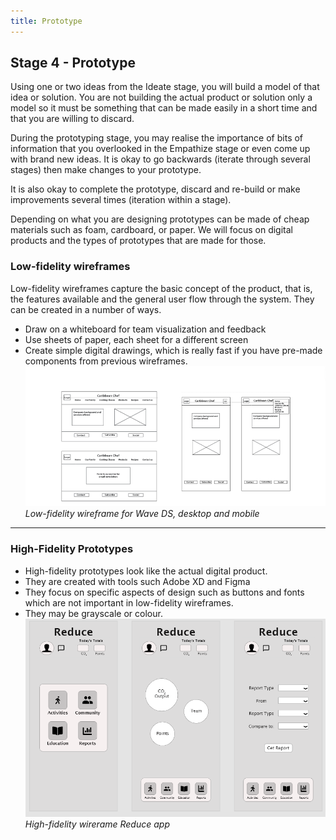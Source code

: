 ```yaml
---
title: Prototype
---
```


## Stage 4 - Prototype

Using one or two ideas from the Ideate stage, you will build a model of that idea or solution. You are not building the actual product or solution only a model so it must be something that can be made easily in a short time and that you are willing to discard.

During the prototyping stage, you may realise the importance of bits of information that you overlooked in the Empathize stage or even come up with brand new ideas. It is okay to go backwards (iterate through several stages) then make changes to your prototype. 

It is also okay to complete the prototype, discard and re-build or make improvements several times (iteration within a stage).

Depending on what you are designing prototypes can be made of cheap materials such as foam, cardboard, or paper. We will focus on digital products and the types of prototypes that are made for those.

### Low-fidelity wireframes

Low-fidelity wireframes capture the basic concept of the product, that is, the features available and the general user flow through the system. They can be created in a number of ways.
* Draw on a whiteboard for team visualization and feedback
* Use sheets of paper, each sheet for a different screen
* Create simple digital drawings, which is really fast if you have pre-made components from previous wireframes.
![Digital Low Fidelity wireframe for Wave DS](digitalLowfi.png)*Low-fidelity wireframe for Wave DS, desktop and mobile*
<hr>

### High-Fidelity Prototypes
* High-fidelity prototypes look like the actual digital product. 
* They are created with tools such Adobe XD and Figma
* They focus on specific aspects of design such as buttons and fonts which are not important in low-fidelity wireframes. 
* They may be grayscale or colour.
![High-fidelity wirerame Reduce app](highfi.png)*High-fidelity wirerame Reduce app*


